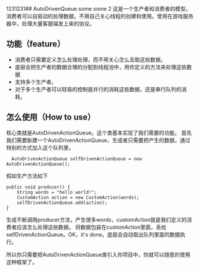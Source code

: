 1231231## AutoDrivenQueue some some 2
这是一个生产者和消费者的模型。消费者可以自驱动的处理数据。不用自己关心线程的创建和使用。曾用在游戏服务器中，处理大量客服端发上来的协议。

## 功能（feature）
- 消费者只需要定义怎么处理处理，而不用关心怎么去取这些数据。
- 底层会把生产者的数据合理的分配到线程池中，用你定义的方法来处理这些数据
- 支持多个生产者。
- 对于多个生产者可以轻易的控制是并行的消耗这些数据，还是串行队列的消耗。

## 怎么使用（How to use）

核心类就是AutoDrivenActionQueue。这个类基本实现了我们需要的功能。
首先我们需要新建一个AutoDrivenActionQueue，生成者只需要把产生的数据，通过特别的方式加入这个队列里。
```
  AutoDrivenActionQueue selfDrivenActionQueue = new AutoDrivenActionQueue();
```

假如生产方法如下
```
public void producer() {
	String words = "hello world!";
	CustomAction action = new CustomAction(words);
	selfDrivenActionQueue.add(action);
}
```
生成不断调用producer方法，产生很多words，customAction就是我们定义的消费者应该怎么处理这些数据。
将数据包装在customAction里面，丢给selfDrivenActionQueue。OK，it's done。底层会自动取出队列里面的数据执行。

所以你只需要把AutoDrivenActionQueue类引入你项目中，你就可以随意的使用这种框架了。
